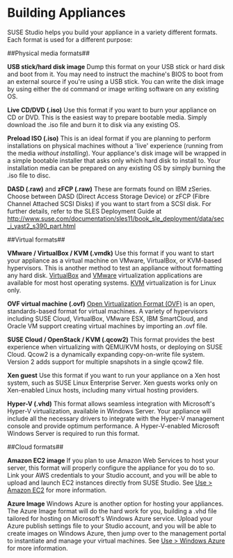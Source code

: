 # Building Appliances

SUSE Studio helps you build your appliance in a variety different
formats. Each format is used for a different purpose:

##Physical media formats##

**USB stick/hard disk image**
Dump this format on your USB stick or hard disk and boot from it. You
may need to instruct the machine's BIOS to boot from an external source
if you're using a USB stick. You can write the disk image by using either
the `dd` command or image writing software on any existing OS.

**Live CD/DVD (.iso)**
Use this format if you want to burn your appliance on CD or DVD. This is
the easiest way to prepare bootable media. Simply download the .iso
file and burn it to disk via any existing OS.

**Preload ISO (.iso)**
This is an ideal format if you are planning to perform installations on physical
machines without a 'live' experience (running from the
media *without installing*).  Your appliance's disk image will be
wrapped in a simple bootable installer that asks only which hard disk to
install to. Your installation media can be prepared on any existing OS
by simply burning the .iso file to disc.

**DASD (.raw)** and **zFCP (.raw)**
These are formats found on IBM zSeries. Choose between DASD
(Direct Access Storage Device) or zFCP (Fibre Channel Attached SCSI
Disks) if you want to start from a SCSI disk.
For further details, refer to the SLES Deployment Guide at
http://www.suse.com/documentation/sles11/book_sle_deployment/data/sec_i_yast2_s390_part.html


##Virtual formats##

[VirtualBox]: https://www.virtualbox.org/
[VMware]:     http://www.vmware.com/products/player/
[KVM]:        http://www.linux-kvm.org
[OVF]:        http://www.dmtf.org/standards/ovf

**VMware / VirtualBox / KVM (.vmdk)**
Use this format if you want to start your appliance as a virtual machine
on VMware, VirtualBox, or KVM-based hypervisors. This is another method
to test an appliance without formatting any hard disk.
[VirtualBox] and [VMware] virtualization applications are available for
most host operating systems.  [KVM] virtualization is for Linux only.

**OVF virtual machine (.ovf)**
[Open Virtualization Format (OVF)][OVF] is an open, standards-based
format for virtual machines.  A variety of hypervisors including SUSE
Cloud, VirtualBox, VMware ESX, IBM SmartCloud, and Oracle VM support
creating virtual machines by importing an .ovf file.

**SUSE Cloud / OpenStack / KVM (.qcow2)**
This format provides the best experience when virtualizing with QEMU/KVM hosts, 
or deploying on SUSE Cloud.
Qcow2 is a dynamically expanding copy-on-write file system.
Version 2 adds support for multiple snapshots in a single qcow2 file.

**Xen guest**
Use this format if you want to run your appliance on a Xen host system,
such as SUSE Linux Enterprise Server. Xen guests works only on
Xen-enabled Linux hosts, including many virtual hosting providers.

**Hyper-V (.vhd)**
This format allows seamless integration with Microsoft's Hyper-V
virtualization, available in Windows Server.  Your appliance will
include all the necessary drivers to integrate with the Hyper-V
management console and provide optimum performance.  A Hyper-V-enabled
Microsoft Windows Server is required to run this format.

##Cloud formats##

**Amazon EC2 image**
If you plan to use Amazon Web Services to host your server, this format
will properly configure the appliance for you do to so. Link your AWS
credentials to your Studio account, and you will be able to upload and
launch EC2 instances directly from SUSE Studio. See [Use > Amazon EC2]
for more information.

[Use > Amazon EC2]: ../use/amazon-ec2.html

**Azure Image**
Windows Azure is another option for hosting your appliances. The Azure
Image format will do the hard work for you, building a .vhd file
tailored for hosting on Microsoft's Windows Azure service. Upload your
Azure publish settings file to your Studio account, and you will be able
to create images on Windows Azure, then jump over to the management
portal to instantiate and manage your virtual machines.
See [Use > Windows Azure] for more information.

[Use > Windows Azure]: ../use/windows-azure.html
